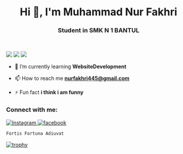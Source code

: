 <h1 align="center">Hi 👋, I'm Muhammad Nur Fakhri</h1>
<h3 align="center">Student in SMK N 1 BANTUL</h3>

<br>

![](https://komarev.com/ghpvc/?username=musisipi&color=red)
![](https://img.shields.io/github/followers/musisipi.svg?style=social&label=Follow&maxAge=2592000)
![](https://img.shields.io/badge/Ask%20me-anything-1abc9c.svg)


- 🌱 I’m currently learning **WebsiteDevelopment**

- 📫 How to reach me **nurfakhri445@gmail.com**

- ⚡ Fun fact **i think i am funny**

<h3 align="left">Connect with me:</h3>
<p align="left">
</p>








  <a target="_blank" rel="noopener noreferrer" href="https://www.instagram.com/nurfakhri.id">
    <img alt="Instagram" src="https://img.shields.io/badge/Instagram-E4405F?style=for-the-badge&logo=instagram&logoColor=white"/>
  </a>   <a target="_blank" rel="noopener noreferrer" href="https://www.facebook.com/profile.php?id=100093215135754&mibextid=ZbWKwL">
    <img alt="facebook" src="https://img.shields.io/badge/facebook-%231877F2.svg?style=for-the-badge&logo=Facebook&logoColor=white"/>
  </a>

```py
Fortis Fortuna Adiuvat
```
[![trophy](https://github-profile-trophy.vercel.app/?username=musisipi&theme=onedark)](https://github.com/ryo-ma/github-profile-trophy)
